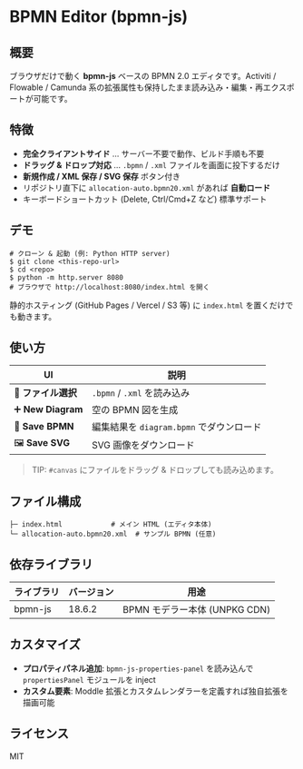 # BPMN Editor (bpmn-js)

## 概要

ブラウザだけで動く **bpmn-js** ベースの BPMN 2.0 エディタです。Activiti / Flowable / Camunda 系の拡張属性も保持したまま読み込み・編集・再エクスポートが可能です。

## 特徴

- **完全クライアントサイド** … サーバー不要で動作、ビルド手順も不要
- **ドラッグ & ドロップ対応** … `.bpmn` / `.xml` ファイルを画面に投下するだけ
- **新規作成 / XML 保存 / SVG 保存** ボタン付き
- リポジトリ直下に `allocation-auto.bpmn20.xml` があれば **自動ロード**
- キーボードショートカット (Delete, Ctrl/Cmd+Z など) 標準サポート

## デモ

```
# クローン & 起動 (例: Python HTTP server)
$ git clone <this-repo-url>
$ cd <repo>
$ python -m http.server 8080
# ブラウザで http://localhost:8080/index.html を開く
```

静的ホスティング (GitHub Pages / Vercel / S3 等) に `index.html` を置くだけでも動きます。

## 使い方

| UI                  | 説明                                     |
| ------------------- | ---------------------------------------- |
| 📂 **ファイル選択** | `.bpmn` / `.xml` を読み込み              |
| ➕ **New Diagram**  | 空の BPMN 図を生成                       |
| 💾 **Save BPMN**    | 編集結果を `diagram.bpmn` でダウンロード |
| 🖼 **Save SVG**      | SVG 画像をダウンロード                   |

> TIP: `#canvas` にファイルをドラッグ & ドロップしても読み込めます。

## ファイル構成

```
├─ index.html            # メイン HTML (エディタ本体)
└─ allocation-auto.bpmn20.xml  # サンプル BPMN (任意)
```

## 依存ライブラリ

| ライブラリ | バージョン | 用途                          |
| ---------- | ---------- | ----------------------------- |
| bpmn-js    | 18.6.2     | BPMN モデラー本体 (UNPKG CDN) |

## カスタマイズ

- **プロパティパネル追加**: `bpmn-js-properties-panel` を読み込んで `propertiesPanel` モジュールを inject
- **カスタム要素**: Moddle 拡張とカスタムレンダラーを定義すれば独自拡張を描画可能

## ライセンス

MIT
